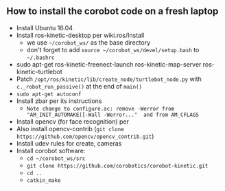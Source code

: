 How to install the corobot code on a fresh laptop
-----------------

* Install Ubuntu 16.04
* Install ros-kinetic-desktop per wiki.ros/Install 
	* we use `~/corobot_ws/` as the base directory
	* don't forget to add `source ~/corobot_ws/devel/setup.bash` to `~/.bashrc`
* sudo apt-get ros-kinetic-freenect-launch ros-kinetic-map-server ros-kinetic-turtlebot
* Patch `/opt/ros/kinetic/lib/create_node/turtlebot_node.py` with `c._robot_run_passive()` at the end of `main()`
* `sudo apt-get autoconf`
* Install zbar per its instructions
	* `Note change to configure.ac: remove -Werror from "AM_INIT_AUTOMAKE([-Wall -Werror..."  and from AM_CFLAGS`
* Install opencv (for face recognition) per 
* Also install opencv-contrib (`git clone https://github.com/opencv/opencv_contrib.git`)
* Install udev rules for create, cameras
* Install corobot software:
	* `cd ~/corobot_ws/src`
	* `git clone https://github.com/corobotics/corobot-kinetic.git`
	* `cd ..`
	* `catkin_make`
